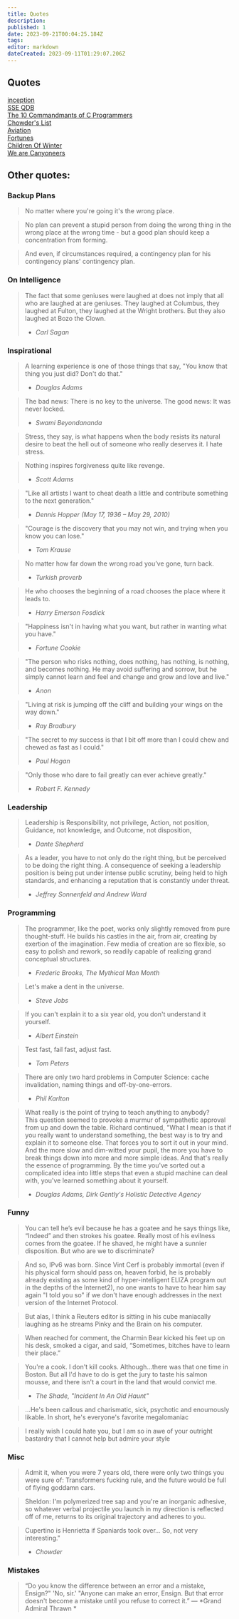 ```yaml
---
title: Quotes
description: 
published: 1
date: 2023-09-21T00:04:25.184Z
tags: 
editor: markdown
dateCreated: 2023-09-11T01:29:07.206Z
---
```


## Quotes

[inception](/quotes/inception)  
[SSE QDB](/quotes/sse_qdb)  
[The 10 Commandmants of C Programmers](/quotes/the_10_commandmants_of_c_programmers)  
[Chowder's List](/quotes/chowder_s_list)  
[Aviation](/quotes/aviation)  
[Fortunes](/quotes/fortunes)  
[Children Of Winter](/misc/children_of_winter)  
[We are Canyoneers](/quotes/we_are_canyoneers)

## Other quotes:

### Backup Plans

> No matter where you're going it's the wrong place.  

> No plan can prevent a stupid person from doing the wrong thing in the wrong place at the wrong time - but a good plan should keep a concentration from forming.

> And even, if circumstances required, a contingency plan for his contingency plans' contingency plan.

### On Intelligence

> The fact that some geniuses were laughed at does not imply that all who are laughed at are geniuses. 
> They laughed at Columbus, they laughed at Fulton, they laughed at the Wright brothers. 
> But they also laughed at Bozo the Clown.
> - *Carl Sagan*

### Inspirational

> A learning experience is one of those things that say, "You know that thing you just did? Don't do that."
> - *Douglas Adams*

> The bad news: There is no key to the universe.
> The good news: It was never locked.
> - *Swami Beyondananda*

> Stress, they say, is what happens when the body resists its natural desire to beat the hell out of someone who really deserves it. I hate stress. 

> Nothing inspires forgiveness quite like revenge.
> - *Scott Adams*

> "Like all artists I want to cheat death a little and contribute something to the next generation." 
> - *Dennis Hopper (May 17, 1936 – May 29, 2010)*

> "Courage is the discovery that you may not win, and trying when you know you can lose."
> - *Tom Krause*

> No matter how far down the wrong road you’ve gone, turn back.
> - *Turkish proverb*

> He who chooses the beginning of a road chooses the place where it leads to. 
> - *Harry Emerson Fosdick*

> "Happiness isn't in having what you want, but rather in wanting what you have." 
> - *Fortune Cookie*

> "The person who risks nothing, does nothing, has nothing, is nothing, and becomes nothing. He may avoid suffering and sorrow, but he simply cannot learn and feel and change and grow and love and live."
> - *Anon*

> "Living at risk is jumping off the cliff and building your wings on the way down."
> - *Ray Bradbury*

> "The secret to my success is that I bit off more than I could chew and chewed as fast as I could."
> - *Paul Hogan*

> "Only those who dare to fail greatly can ever achieve greatly."
> - *Robert F. Kennedy*

### Leadership

> Leadership is Responsibility, not privilege,
> Action, not position,
> Guidance, not knowledge,
> and Outcome, not disposition,
> - *Dante Shepherd*

> As a leader, you have to not only do the right thing, but be perceived to be doing the right thing. A consequence of seeking a leadership position is being put under intense public scrutiny, being held to high standards, and enhancing a reputation that is constantly under threat.
> - *Jeffrey Sonnenfeld and Andrew Ward*

### Programming

> The programmer, like the poet, works only slightly removed from pure thought-stuff. He builds his castles in the air, from air, creating by exertion of the imagination. Few media of creation are so flexible, so easy to polish and rework, so readily capable of realizing grand conceptual structures. 
> - *Frederic Brooks, The Mythical Man Month*

> Let's make a dent in the universe.
> - *Steve Jobs*

> If you can't explain it to a six year old, you don't understand it yourself.
> - *Albert Einstein*

> Test fast, fail fast, adjust fast.
> - *Tom Peters*

> There are only two hard problems in Computer Science: cache invalidation, naming things and off-by-one-errors.
> - *Phil Karlton*

> What really is the point of trying to teach anything to anybody?  
> This question seemed to provoke a murmur of sympathetic approval from up and down the table.  Richard continued, "What I mean is that if you really want to understand something, the best way is to try and explain it to someone else. That forces you to sort it out in your mind.  And the more slow and dim-witted your pupil, the more you have to break things down into more and more simple ideas. And that's really the essence of programming. By the time you've sorted out a complicated idea into little steps that even a stupid machine can deal with, you've learned something about it yourself.
> - *Douglas Adams, Dirk Gently's Holistic Detective Agency*

### Funny

> You can tell he’s evil because he has a goatee and he says things like, “Indeed” and then strokes his goatee. Really most of his evilness comes from the goatee. If he shaved, he might have a sunnier disposition. But who are we to discriminate?

> And so, IPv6 was born. Since Vint Cerf is probably immortal (even if his physical form should pass on, heaven forbid, he is probably already existing as some kind of hyper-intelligent ELIZA program out in the depths of the Internet2), no one wants to have to hear him say again "I told you so" if we don't have enough addresses in the next version of the Internet Protocol.

> But alas, I think a Reuters editor is sitting in his cube maniacally laughing as he streams Pinky and the Brain on his computer.

> When reached for comment, the Charmin Bear kicked his feet up on his desk, smoked a cigar, and said, “Sometimes, bitches have to learn their place.”

> You're a cook. I don't kill cooks. Although...there was that one time in Boston. But all I'd have to do is get the jury to taste his salmon mousse, and there isn't a court in the land that would convict me.
> - *The Shade, "Incident In An Old Haunt"*

> ...He's been callous and charismatic, sick, psychotic and enoumously likable.  In short, he's everyone's favorite megalomaniac

> I really wish I could hate you, but I am so in awe of your outright bastardry that I cannot help but admire your style

### Misc

> Admit it, when you were 7 years old, there were only two things you were sure of: Transformers fucking rule, and the future would be full of flying goddamn cars.

> Sheldon: I'm polymerized tree sap and you're an inorganic adhesive, so whatever verbal projectile you launch in my direction is reflected off of me, returns to its original trajectory and adheres to you.

> Cupertino is Henrietta if Spaniards took over... So, not very interesting." 
> - *Chowder*

### Mistakes

> “Do you know the difference between an error and a mistake, Ensign?" 
> 'No, sir.' 
> "Anyone can make an error, Ensign. But that error doesn't become a mistake until you refuse to correct it.”
> ― *Grand Admiral Thrawn *
